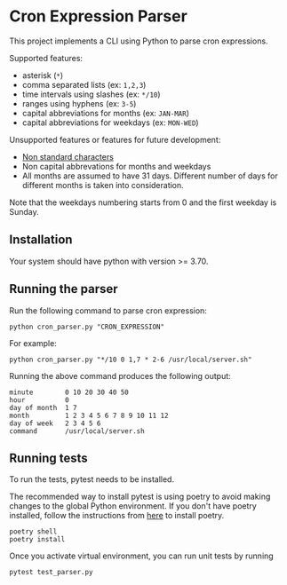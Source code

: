 # Cron Expression Parser

This project implements a CLI using Python to parse cron expressions. 

Supported features:
- asterisk (`*`)
- comma separated lists (ex: `1,2,3`)
- time intervals using slashes (ex: `*/10`)
- ranges using hyphens (ex: `3-5`)
- capital abbreviations for months (ex: `JAN-MAR`)
- capital abbreviations for weekdays (ex: `MON-WED`)

Unsupported features or features for future development:
- [Non standard characters](https://en.wikipedia.org/wiki/Cron#Non-standard_characters)
- Non capital abbrevations for months and weekdays
- All months are assumed to have 31 days. Different number of days for different months is taken into consideration.

Note that the weekdays numbering starts from 0 and the first weekday is Sunday.

## Installation
Your system should have python with version >= 3.70. 

## Running the parser

Run the following command to parse cron expression:

```
python cron_parser.py "CRON_EXPRESSION"
```


For example:

```
python cron_parser.py "*/10 0 1,7 * 2-6 /usr/local/server.sh"
```

Running the above command produces the following output:

```
minute        0 10 20 30 40 50
hour          0
day of month  1 7
month         1 2 3 4 5 6 7 8 9 10 11 12
day of week   2 3 4 5 6
command       /usr/local/server.sh
```

## Running tests
To run the tests, pytest needs to be installed. 

The recommended way to install pytest is using poetry to avoid making changes to the global Python environment.
If you don't have poetry installed, follow the instructions from [here](https://python-poetry.org/docs/) to install poetry.

```
poetry shell
poetry install
```

Once you activate virtual environment, you can run unit tests by running

```
pytest test_parser.py
```
